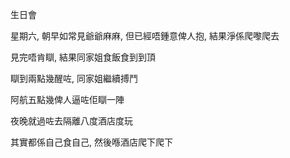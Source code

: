 生日會

星期六, 朝早如常見爺爺麻麻, 但已經唔鍾意俾人抱, 結果淨係爬嚟爬去

見完唔肯瞓, 結果同家姐食飯食到到頂

瞓到兩點幾醒咗, 同家姐繼續搏鬥

阿航五點幾俾人逼咗佢瞓一陣

夜晚就過咗去隔離八度酒店度玩

其實都係自己食自己, 然後喺酒店爬下爬下
